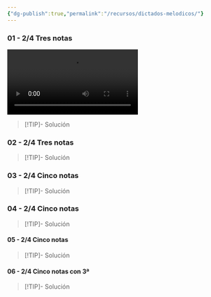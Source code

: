 ```yaml
---
{"dg-publish":true,"permalink":"/recursos/dictados-melodicos/"}
---
```



### 01 - 2/4 Tres notas

<video src="https://docs.google.com/uc?export=download&id=1DNvMRz9zbRcJqlV90dMMeLa1plzgtWR4" controls style="max-height: 200px;"></video>

> [!TIP]- Solución
> <div id="paper"></div>
> <script> document.addEventListener("DOMContentLoaded", function() { window.ABCJS.renderAbc("paper", `X: 1\nT: Dictado Melódico\nM: 2/4\nL: 1/4\nK: C\nC D|E2|D E |D2|E E|D D|C2 | C2 |]\n`); }); </script>

### 02 - 2/4 Tres notas



> [!TIP]- Solución
> <div id="paper1"></div>
> <script> document.addEventListener("DOMContentLoaded", function() { window.ABCJS.renderAbc("paper1", `X: 1\nT: Dictado Melódico\nM: 2/4\nL: 1/4\nK: C\nC D| E E | E F | G2|F E|D C|D D | C2 |]\n`); }); </script>

### 03 - 2/4 Cinco notas


> [!TIP]- Solución
> <div id="paper2"></div>
> <script> document.addEventListener("DOMContentLoaded", function() { window.ABCJS.renderAbc("paper2", `X: 1\nT: Dictado Melódico\nM: 2/4\nL: 1/4\nK: C\nC D| E F | G2 | G2|F E|F E|D D | C2 |]\n`); }); </script>

### 04 - 2/4 Cinco notas

> [!TIP]- Solución
> <div id="paper3"></div>
> <script> document.addEventListener("DOMContentLoaded", function() { window.ABCJS.renderAbc("paper3", `X: 1\nT: Dictado Melódico\nM: 2/4\nL: 1/4\nK: C\nG F| E D | E F | G2|F E|F E|D2 | C2 |]\n`); }); </script>

#### 05 - 2/4 Cinco notas

> [!TIP]- Solución
> <div id="paper4"></div>
> <script> document.addEventListener("DOMContentLoaded", function() { window.ABCJS.renderAbc("paper4", `X: 1\nT: Dictado Melódico\nM: 2/4\nL: 1/4\nK: C\nG G|F F|E2 |E2 |F F |E E|D D|C2 |]\n`); }); </script>

#### 06 - 2/4 Cinco notas con 3ª

> [!TIP]- Solución
> <div id="paper5"></div>
> <script> document.addEventListener("DOMContentLoaded", function() { window.ABCJS.renderAbc("paper5", `X: 1\nT: Dictado Melódico\nM: 2/4\nL: 1/4\nK: C\nE F|G G|E2 |E 2|D E |F F|E D|C2 |]\n`); }); </script>